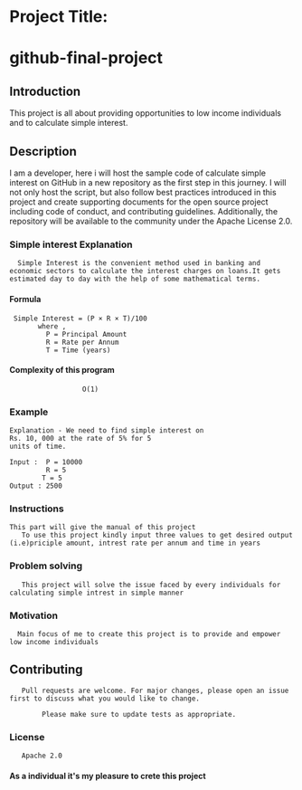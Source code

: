#  Project Title:
  # github-final-project
## Introduction
This project is all about providing opportunities to low income individuals and to calculate simple interest.

## Description
   I am a developer, here i will host the sample code of calculate simple interest on GitHub in a new repository as the first step in this journey. I will not only host the script, but also follow best practices introduced in this project and create supporting documents for the open source project including code of conduct, and contributing guidelines. Additionally, the repository will be available to the community under the Apache License 2.0. 
 ### Simple interest Explanation
      Simple Interest is the convenient method used in banking and economic sectors to calculate the interest charges on loans.It gets estimated day to day with the help of some mathematical terms.

   #### Formula
     Simple Interest = (P × R × T)/100   
           where ,
             P = Principal Amount
             R = Rate per Annum 
             T = Time (years)
         
   #### Complexity of this program
                      O(1)
                      
   ### Example
    Explanation - We need to find simple interest on 
    Rs. 10, 000 at the rate of 5% for 5 
    units of time.

    Input :  P = 10000
             R = 5
            T = 5
    Output : 2500
  ### Instructions
    This part will give the manual of this project
       To use this project kindly input three values to get desired output (i.e)priciple amount, intrest rate per annum and time in years
  
  ### Problem solving
       This project will solve the issue faced by every individuals for calculating simple intrest in simple manner
  
  ### Motivation
      Main focus of me to create this project is to provide and empower low income individuals
     
  ## Contributing
       Pull requests are welcome. For major changes, please open an issue first to discuss what you would like to change.

            Please make sure to update tests as appropriate.
        
   ### License
       Apache 2.0
      
   #### As a individual it's my pleasure to crete this project
   

